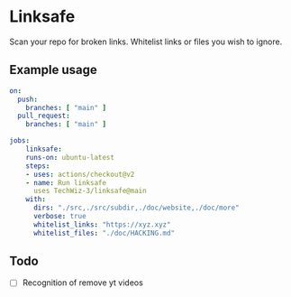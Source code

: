 # Linksafe

Scan your repo for broken links. Whitelist links or files you wish to ignore.

## Example usage
```yaml
on:
  push:
    branches: [ "main" ]
  pull_request:
    branches: [ "main" ]

jobs:
    linksafe:
    runs-on: ubuntu-latest
    steps:
    - uses: actions/checkout@v2
    - name: Run linksafe
      uses TechWiz-3/linksafe@main
    with:
      dirs: "./src,./src/subdir,./doc/website,./doc/more"
      verbose: true
      whitelist_links: "https://xyz.xyz"
      whitelist_files: "./doc/HACKING.md"
```

## Todo
- [ ] Recognition of remove yt videos
